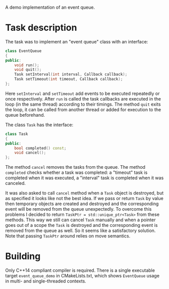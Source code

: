 A demo implementation of an event queue.


Task description
================
The task was to implement an "event queue" class with an interface: 

```cpp
class EventQueue
{
public:
    void run();
    void quit();
    Task setInterval(int interval, Callback callback);
    Task setTimeout(int timeout, Callback callback);
};
```
Here `setInterval` and `setTimeout` add events to be executed repeatedly or once respectively. After `run` is called the task callbacks are executed in the loop (in the same thread) according to their timings. The method `quit` exits the loop, it can be called from another thread or added for execution to the queue beforehand.  

The class `Task` has the interface:
```cpp
class Task
{
public:
    bool completed() const;
    void cancel();
};
```
The method `cancel` removes the tasks from the queue. The method `completed` checks whether a task was completed: a "timeout" task is completed when it was executed, a "interval" task is completed when it was canceled. 

It was also asked to call `cancel` method when a `Task` object is destroyed, but as specified it looks like not the best idea. If we pass or return `Task` by value then temporary objects are created and destroyed and the corresponding event will be removed from the queue unexpectedly. To overcome this problems I decided to return `TaskPtr = std::unique_ptr<Task>` from these methods. This way we still can cancel `Task` manually and when a pointer goes out of a scope the `Task` is destroyed and the corresponding event is removed from the queue as well. So it seems like a satisfactory solution. Note that passing `TaskPtr` around relies on move semantics.


Building
========
Only C++14 compliant compiler is required. There is a single executable target `event_queue_demo` in CMakeLists.txt, which shows `EventQueue` usage in multi- and single-threaded contexts.

